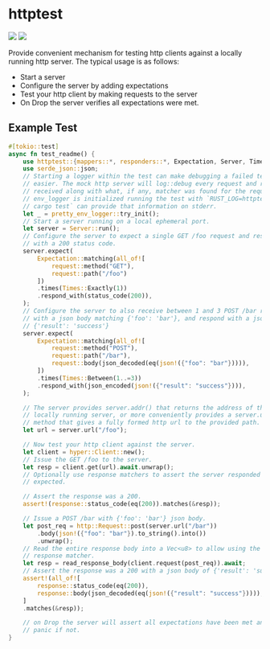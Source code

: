 # httptest

[![](https://meritbadge.herokuapp.com/httptest)](https://crates.io/crates/httptest)
[![]( https://docs.rs/httptest/badge.svg)](https://docs.rs/httptest)

Provide convenient mechanism for testing http clients against a locally
running http server. The typical usage is as follows:

* Start a server
* Configure the server by adding expectations
* Test your http client by making requests to the server
* On Drop the server verifies all expectations were met.


## Example Test

```rust
#[tokio::test]
async fn test_readme() {
    use httptest::{mappers::*, responders::*, Expectation, Server, Times};
    use serde_json::json;
    // Starting a logger within the test can make debugging a failed test
    // easier. The mock http server will log::debug every request and response
    // received along with what, if any, matcher was found for the request. When
    // env_logger is initialized running the test with `RUST_LOG=httptest=debug
    // cargo test` can provide that information on stderr.
    let _ = pretty_env_logger::try_init();
    // Start a server running on a local ephemeral port.
    let server = Server::run();
    // Configure the server to expect a single GET /foo request and respond
    // with a 200 status code.
    server.expect(
        Expectation::matching(all_of![
            request::method("GET"),
            request::path("/foo")
        ])
        .times(Times::Exactly(1))
        .respond_with(status_code(200)),
    );
    // Configure the server to also receive between 1 and 3 POST /bar requests
    // with a json body matching {'foo': 'bar'}, and respond with a json body
    // {'result': 'success'}
    server.expect(
        Expectation::matching(all_of![
            request::method("POST"),
            request::path("/bar"),
            request::body(json_decoded(eq(json!({"foo": "bar"})))),
        ])
        .times(Times::Between(1..=3))
        .respond_with(json_encoded(json!({"result": "success"}))),
    );

    // The server provides server.addr() that returns the address of the
    // locally running server, or more conveniently provides a server.url()
    // method that gives a fully formed http url to the provided path.
    let url = server.url("/foo");

    // Now test your http client against the server.
    let client = hyper::Client::new();
    // Issue the GET /foo to the server.
    let resp = client.get(url).await.unwrap();
    // Optionally use response matchers to assert the server responded as
    // expected.

    // Assert the response was a 200.
    assert!(response::status_code(eq(200)).matches(&resp));

    // Issue a POST /bar with {'foo': 'bar'} json body.
    let post_req = http::Request::post(server.url("/bar"))
        .body(json!({"foo": "bar"}).to_string().into())
        .unwrap();
    // Read the entire response body into a Vec<u8> to allow using the body
    // response matcher.
    let resp = read_response_body(client.request(post_req)).await;
    // Assert the response was a 200 with a json body of {'result': 'success'}
    assert!(all_of![
        response::status_code(eq(200)),
        response::body(json_decoded(eq(json!({"result": "success"})))),
    ]
    .matches(&resp));

    // on Drop the server will assert all expectations have been met and will
    // panic if not.
}
```
